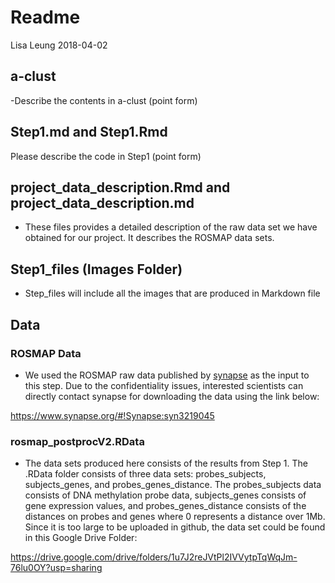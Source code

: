 Readme
================
Lisa Leung
2018-04-02

a-clust
-------

-Describe the contents in a-clust (point form)

Step1.md and Step1.Rmd
----------------------

Please describe the code in Step1 (point form)

project\_data\_description.Rmd and project\_data\_description.md
----------------------------------------------------------------

-   These files provides a detailed description of the raw data set we have obtained for our project. It describes the ROSMAP data sets.

Step1\_files (Images Folder)
----------------------------

-   Step\_files will include all the images that are produced in Markdown file

Data
----

### ROSMAP Data

-   We used the ROSMAP raw data published by [synapse](https://www.synapse.org/) as the input to this step. Due to the confidentiality issues, interested scientists can directly contact synapse for downloading the data using the link below:

<https://www.synapse.org/#!Synapse:syn3219045>

### rosmap\_postprocV2.RData

-   The data sets produced here consists of the results from Step 1. The .RData folder consists of three data sets: probes\_subjects, subjects\_genes, and probes\_genes\_distance. The probes\_subjects data consists of DNA methylation probe data, subjects\_genes consists of gene expression values, and probes\_genes\_distance consists of the distances on probes and genes where 0 represents a distance over 1Mb. Since it is too large to be uploaded in github, the data set could be found in this Google Drive Folder:

<https://drive.google.com/drive/folders/1u7J2reJVtPl2IVVytpTqWqJm-76lu0OY?usp=sharing>
